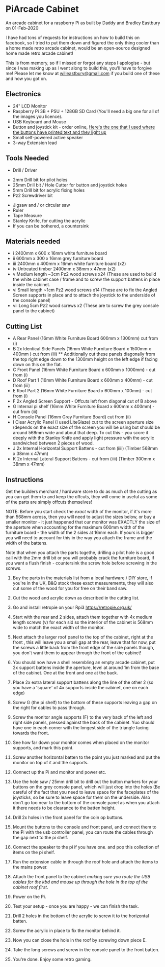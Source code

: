 # PiArcade Cabinet
An arcade cabinet for a raspberry Pi as built by Daddy and Bradley Eastbury on 01-Feb-2020

I have had tons of requests for instructions on how to build this on facebook, so I tried to put them down and figured the only thing cooler than a home made retro arcade cabinet, would be an open-source designed home made retro arcade cabinet!

This is from memory, so if I missed or forgot any steps I apologise - but since I was making up as I went along to build this, you'll have to forgive me! Please let me know at willeastbury@gmail.com if you build one of these and how you got on.

## Electronics
- 24" LCD Monitor
- Raspberry Pi 3B + PSU + 128GB SD Card (You'll need a big one for all of the images you licence).
- USB Keyboard and Mouse
- Button and joystick kit - order online, [Here's the one that I used where the buttons have printed text and they light up ]( https://www.amazon.co.uk/dp/B07FYS5M2Q/ref=sspa_dk_detail_3?psc=1&pd_rd_i=B07FYS5M2Q&pd_rd_w=YsjjR&pf_rd_p=1055d8b2-c10c-4d7d-b50d-96300553e15d&pd_rd_wg=EVrRE&pf_rd_r=6XNF3K6NBPTFZ81XA63X&pd_rd_r=acdc2bf2-392b-4a0a-a05f-9219e6366824&spLa=ZW5jcnlwdGVkUXVhbGlmaWVyPUFJWThJWkNNVjZES00mZW5jcnlwdGVkSWQ9QTAyOTAyMTAyUklZQktaVEQxQjRUJmVuY3J5cHRlZEFkSWQ9QTA0NjM4MzcxWFpMRFNDQ0IwV1NDJndpZGdldE5hbWU9c3BfZGV0YWlsJmFjdGlvbj1jbGlja1JlZGlyZWN0JmRvTm90TG9nQ2xpY2s9dHJ1ZQ==)
- Small self-powered active speaker
- 3-way Extension lead

## Tools Needed
- Drill / Driver
+ 2mm Drill bit for pilot holes
+ 25mm Drill bit / Hole Cutter for button and joystick holes
+ 5mm Drill bit for acrylic fixing holes
+ Pz2 Screwdriver bit 
- Jigsaw and / or circular saw
- Ruler 
- Tape Measure
- Stanley Knife, for cutting the acrylic
- If you can be bothered, a countersink

## Materials needed
- i 2400mm x 600 x 16mm white furniture board
- ii 600mm x 300 x 16mm grey furniture board 
- iii 2400mm x 400mm x 16mm white furniture board (x2)
- iv Untreated timber 2400mm x 38mm x 47mm  (x2)
- v Medium length ~3cm Pz2 wood screws x24 (These are used to build the white cabinet case / frame and to screw the support battens in place inside the cabinet.
- vi Small length ~1cm Pz2 wood screws x14 (These are to fix the Angled Screen supports in place and to attach the joystick to the underside of the console panel)
- vii Long 5cm Pz2 wood screws x2 (These are to screw the grey console panel to the cabinet)

## Cutting List 
- A Rear Panel (16mm White Furniture Board 600mm x 1300mm) cut from (i)
- B 2x Identical Side Panels (16mm White Furniture Board x 1500mm x 400mm ) cut from (iii) ** Additionally cut these panels diagonally from the top right edge down to the 1300mm height on the left edge if facing down on this on the flat.
- C Front Panel (16mm White Furniture Board x 600mm x 1000mm) - cut from (i)
- D Roof Part 1 (16mm White Furniture Board x 600mm x 400mm) - cut from (iii)
- E Roof Part 2 (16mm White Furniture Board x 600mm x 100mm) - cut from (i)
- F 2x Angled Screen Support - Offcuts left from diagonal cut of B above
- G Internal pi shelf (16mm White Furniture Board x 600mm x 400mm) - cut from (iii)
- H Console Panel (16mm Grey Furniture Board) cut from (ii)
- I Clear Acrylic Panel (I used LiteGlaze) cut to the screen aperture size (depends on the exact size of the screen you will be using but should be around 568mm wide and about that deep. To cut this - you score it deeply with the Stanley Knife and apply light pressure with the acrylic sandwiched between 2 pieces of wood.
- J 2x Internal Horizontal Support Battens - cut from (iiii) (Timber 568mm x 38mm x 47mm)
- K 2x Internal Lateral Support Battens - cut from (iiii) (Timber 300mm x 38mm x 47mm)

## Instructions
Get the builders merchant / hardware store to do as much of the cutting as you can get them to and keep the offcuts, they will come in useful as some of the parts are simply offcuts themselves! 

NOTE: Before you start check the *exact* width of the monitor, if it's more than 568mm across, then you will need to adjust the sizes below, or buy a smaller monitor - it just happened that our monitor  was EXACTLY the size of the aperture when accounting for the maximum 600mm width of the furniture board - the width of the 2 sides at 16mm each. If yours is bigger you will need to account for  this in the way you attach the frame and the width of the battens.

Note that when you attach the parts togethe, drilling a pilot hole is a good call with the 2mm drill bit or you will probably crack the furniture board, if you want a flush finish - countersink the screw hole before screwing in the screws.

1. Buy the parts in the materials list from a local hardware / DIY store, if you're in the UK, B&Q stock these exact measurements, they will also cut some of the wood for you for free on their band saw.
2. Cut the wood and acrylic down as described in the cutting list.
3. Go and install retropie on your Rpi3 https://retropie.org.uk/
4. Start with the rear and 2 sides, attach them together with 4x medium length screws (v) for each sid so the interior of the cabinet is 568mm wide to match the exact width of the monitor.
5. Next attach the larger roof panel to the top of the cabinet, right at the front , this will leave you a small gap at the rear, leave that for now, put the screws a little back from the front edge of the side panels though, you don't want them to appear through the front of the cabinet! 
6. You should now have a shell resembling an empty arcade cabinet, put 2x support battens inside the aperture, level at around 1m from the base of the cabinet. One at the front and one at the back.
7. Place 2x extra lateral support battens along the line of the other 2 (so you have a 'square' of 4x supports inside the cabinet, one on each edge)
8. Screw G (the pi shelf) to the bottom of these supports leaving a gap on the right for cables to pass through.
9. Screw the monitor angle supports (F) to the very back of the left and right side panels, pressed against the back of the cabinet. Yuo should have one in each corner with the longest side of the triangle facing towards the front.
10. See how far down your monitor comes when placed on the monitor supports, and mark this point. 
11. Screw another horizontal batten to the point you just marked and put the monitor on top of it and the supports.
12. Connect up the Pi and monitor and power etc. 
13. Use the hole saw / 25mm drill bit to drill out the button markers for your buttons on the grey console panel, which will just drop into the holes (Be careful of the fact that you need to leave space for the faceplates of the joysticks, so  be sure to leave space for them on the underside. Also don't  go too near to the bottom of the console panel as when you attach it there needs to be clearance to the batten height. 
14. Drill 2x holes in the front panel for the coin op buttons. 
15. Mount the buttons to the console and front panel, and connect them to the Pi with the usb controller panel, you can route the cables through the gap next to the pi shelf.
16. Connect the speaker to the pi if you have one. and pop this collection of items on the pi shelf.
17. Run the extension cable in through the roof hole and attach the items to the mains power.
18. Attach the front panel to the cabinet *making sure you route the USB cables for the kbd and mouse up through the hole in the top of the cabinet roof first*.
19. Power on the Pi.
20. Test your setup - once you are happy - we can finish the task.
21. Drill 2 holes in the bottom of the acrylic to screw it to the horizontal batten.
22. Screw the acrylic in place to fix the monitor behind it.
23. Now you can close the hole in the roof by screwing down piece E.
24. Take the long screws and screw in the console panel to the front batten.

25. You're done. Enjoy some retro gaming.



